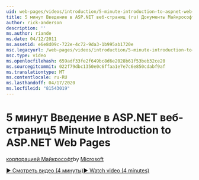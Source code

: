 ```yaml
---
uid: web-pages/videos/introduction/5-minute-introduction-to-aspnet-web-pages
title: 5 минут Введение в ASP.NET веб-страниц (ru) Документы Майкрософт
author: rick-anderson
description: ''
ms.author: riande
ms.date: 04/12/2011
ms.assetid: e6e8d09c-722e-4c72-9da3-1b995ab1720e
msc.legacyurl: /web-pages/videos/introduction/5-minute-introduction-to-aspnet-web-pages
msc.type: video
ms.openlocfilehash: 659adf33fe2f649bc8d6e2028b61f53beb32ce20
ms.sourcegitcommit: 022f79dbc1350e0c6ffaa1e7e7c6e850cdabf9af
ms.translationtype: MT
ms.contentlocale: ru-RU
ms.lasthandoff: 04/17/2020
ms.locfileid: "81543019"
---
```

# <a name="5-minute-introduction-to-aspnet-web-pages"></a><span data-ttu-id="5ec3e-102">5 минут Введение в ASP.NET веб-страниц</span><span class="sxs-lookup"><span data-stu-id="5ec3e-102">5 Minute Introduction to ASP.NET Web Pages</span></span>

<span data-ttu-id="5ec3e-103">[корпорацией Майкрософт](https://github.com/microsoft)</span><span class="sxs-lookup"><span data-stu-id="5ec3e-103">by [Microsoft](https://github.com/microsoft)</span></span>

[<span data-ttu-id="5ec3e-104">&#9654; Смотреть видео (4 минуты)</span><span class="sxs-lookup"><span data-stu-id="5ec3e-104">&#9654; Watch video (4 minutes)</span></span>](https://channel9.msdn.com/Blogs/ASP-NET-Site-Videos/5-minute-introduction-to-aspnet-web-pages)
